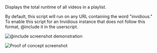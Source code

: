 Displays the total runtime of all videos in a playlist.

By default, this script will run on any URL containing the word "invidious." To enable this script for an Invidious instance that does not follow this format, @include it in the userscript.

![@include screenshot demonstration]("./screenshots/include-screenshot.png")

![Proof of concept screenshot]("./screenshots/demo-screenshot.png")